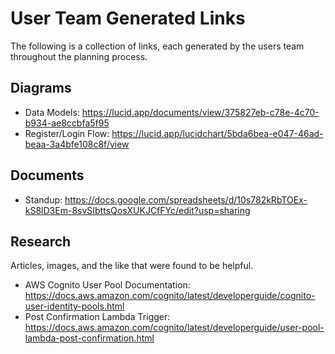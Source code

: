 # User Team Generated Links

The following is a collection of links, each generated by the users team throughout the planning process.

## Diagrams

* Data Models: https://lucid.app/documents/view/375827eb-c78e-4c70-b934-ae8ccbfa5f95
* Register/Login Flow: https://lucid.app/lucidchart/5bda6bea-e047-46ad-beaa-3a4bfe108c8f/view

## Documents

* Standup: https://docs.google.com/spreadsheets/d/10s782kRbTOEx-kS8lD3Em-8svSIbttsQosXUKJCfFYc/edit?usp=sharing

## Research

Articles, images, and the like that were found to be helpful.
* AWS Cognito User Pool Documentation: https://docs.aws.amazon.com/cognito/latest/developerguide/cognito-user-identity-pools.html
* Post Confirmation Lambda Trigger: https://docs.aws.amazon.com/cognito/latest/developerguide/user-pool-lambda-post-confirmation.html
